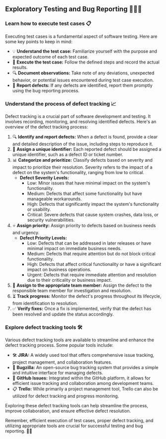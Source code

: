 ## Exploratory Testing and Bug Reporting 🕵️‍♀️🐞

### Learn how to execute test cases 📋

Executing test cases is a fundamental aspect of software testing. Here are some key points to keep in mind:

- 💡 **Understand the test case:** Familiarize yourself with the purpose and expected outcome of each test case.
- 🚀 **Execute the test case:** Follow the defined steps and record the actual results.
- 🔍 **Document observations:** Take note of any deviations, unexpected behavior, or potential issues encountered during test case execution.
- 🐞 **Report defects:** If any defects are identified, report them promptly using the bug reporting process.

### Understand the process of defect tracking 📈

Defect tracking is a crucial part of software development and testing. It involves recording, monitoring, and resolving identified defects. Here's an overview of the defect tracking process:

1. 🔍 **Identify and report defects:** When a defect is found, provide a clear and detailed description of the issue, including steps to reproduce it.
2. 🔖 **Assign a unique identifier:** Each reported defect should be assigned a unique identifier, such as a defect ID or ticket number.
3. 📊 **Categorize and prioritize:** Classify defects based on severity and impact to prioritize their resolution. Severity refers to the impact of a defect on the system's functionality, ranging from low to critical.
    - **Defect Severity Levels:**
        - Low: Minor issues that have minimal impact on the system's functionality.
        - Medium: Defects that affect some functionality but have manageable workarounds.
        - High: Defects that significantly impact the system's functionality or usability.
        - Critical: Severe defects that cause system crashes, data loss, or security vulnerabilities.
4. ⭐️ **Assign priority:** Assign priority to defects based on business needs and urgency.
    - **Defect Priority Levels:**
        - Low: Defects that can be addressed in later releases or have minimal impact on immediate business needs.
        - Medium: Defects that require attention but do not block critical functionality.
        - High: Defects that affect critical functionality or have a significant impact on business operations.
        - Urgent: Defects that require immediate attention and resolution due to their criticality or business impact.
5. 👥 **Assign to the appropriate team member:** Assign the defect to the responsible team member for investigation and resolution.
6. ⏳ **Track progress:** Monitor the defect's progress throughout its lifecycle, from identification to resolution.
7. ✅ **Verify fixes:** Once a fix is implemented, verify that the defect has been resolved and update the status accordingly.

### Explore defect tracking tools 🛠️

Various defect tracking tools are available to streamline and enhance the defect tracking process. Some popular tools include:

- 🛠️ **JIRA:** A widely used tool that offers comprehensive issue tracking, project management, and collaboration features.
- 🐞 **Bugzilla:** An open-source bug tracking system that provides a simple and intuitive interface for managing defects.
- 🐙 **GitHub Issues:** Integrated within the GitHub platform, it allows for efficient issue tracking and collaboration among development teams.
- 📋 **Trello:** While primarily a project management tool, Trello can also be utilized for defect tracking and progress monitoring.

Exploring these defect tracking tools can help streamline the process, improve collaboration, and ensure effective defect resolution.

Remember, efficient execution of test cases, proper defect tracking, and utilizing appropriate tools are crucial for successful testing and bug reporting. 🚀🐞
